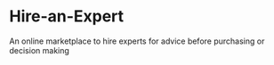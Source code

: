 # Hire-an-Expert
An online marketplace to hire experts for advice before purchasing or decision making
